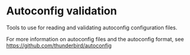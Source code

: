 # Autoconfig validation

Tools to use for reading and validating autoconfig configuration files.

For more information on autoconfig files and the autoconfig format,
see https://github.com/thunderbird/autoconfig